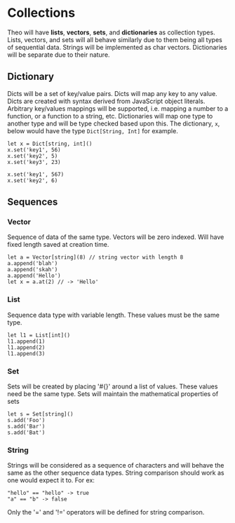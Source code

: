 # Collections

Theo will have **lists**, **vectors**, **sets**, and **dictionaries** as collection types.
Lists, vectors, and sets will all behave similarly due to them being all types of sequential data.
Strings will be implemented as char vectors.
Dictionaries will be separate due to their nature.

## Dictionary
Dicts will be a set of key/value pairs.
Dicts will map any key to any value.
Dicts are created with syntax derived from JavaScript object literals.
Arbitrary key/values mappings will be supported, i.e. mapping a number to a function, or a function to a string, etc.
Dictionaries will map one type to another type and will be type checked based upon this.
The dictionary, `x`, below would have the type `Dict[String, Int]` for example.

```text
let x = Dict[string, int]()
x.set('key1', 56)
x.set('key2', 5)
x.set('key3', 23)

x.set('key1', 567)
x.set('key2', 6)
```

## Sequences
### Vector
Sequence of data of the same type.
Vectors will be zero indexed.
Will have fixed length saved at creation time.

```text
let a = Vector[string](8) // string vector with length 8
a.append('blah')
a.append('skah')
a.append('Hello')
let x = a.at(2) // -> 'Hello'
```

### List
Sequence data type with variable length.
These values must be the same type.
```text
let l1 = List[int]()
l1.append(1)
l1.append(2)
l1.append(3)
```

### Set
Sets will be created by placing '#{}' around a list of values.
These values need be the same type.
Sets will maintain the mathematical properties of sets
```text
let s = Set[string]()
s.add('Foo')
s.add('Bar')
s.add('Bat')
```

### String
Strings will be considered as a sequence of characters and will behave the same as the other sequence data types.
String comparison should work as one would expect it to.
For ex:
```text
"hello" == "hello" -> true
"a" == "b" -> false
```
Only the '=' and '!=' operators will be defined for string comparison.